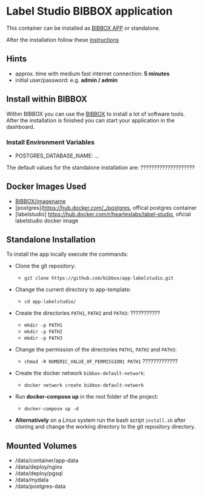 # Label Studio BIBBOX application

This container can be installed as [BIBBOX APP](https://bibbox.readthedocs.io/en/latest/ "BIBBOX") or standalone.
 
After the installation follow these [instructions](INSTALL-APP.md)

## Hints

* approx. time with medium fast internet connection: **5 minutes**
* initial user/password: e.g. **admin / admin**

## Install within BIBBOX

Within BIBBOX you can use the [BIBBOX](https://bibbox.readthedocs.io/en/latest/ "BIBBOX") to install a lot of software tools. After the installation is finished you can start your application in the dashboard.

### Install Environment Variables

 * POSTGRES_DATABASE_NAME: ...
 

The default values for the standalone installation are:
????????????????????


## Docker Images Used

 * [BIBBOX/imagename](https://hub.docker.com/r/bibbox/imagename) 
 * [postgres](https://hub.docker.com/_/postgres, offical postgres container
 * [labelstudio] https://hub.docker.com/r/heartexlabs/label-studio, oficial labelstudio docker image
 
## Standalone Installation

To install the app locally execute the commands:

* Clone the git repository: 
  * `git clone https://github.com/bibbox/app-labelstudio.git`
* Change the current directory to app-template: 
  * `cd app-labelstudio/` 
* Create the directories `PATH1`, `PATH2` and `PATH3`: ???????????
  * `mkdir -p PATH1` 
  * `mkdir -p PATH2`
  * `mkdir -p PATH3`
* Change the permission of the directories `PATH1`, `PATH2` and `PATH3`: 
  * `chmod -R NUMERIC_VALUE_OF_PERMISSION1 PATH1` ?????????????

* Create the docker network `bibbox-default-network`: 
  * `docker network create bibbox-default-network`
* Run **docker-compose up** in the root folder of the project: 
  * `docker-compose up -d`
* **Alternatively** on a *Linux* system run the bash script `install.sh` after cloning and change the working directory to the git repository directory.

## Mounted Volumes

* /data/container/app-data
* /data/deploy/nginx
* /data/deploy/pgsql
* /data/mydata
* /data/postgres-data
